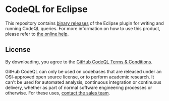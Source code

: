 # CodeQL for Eclipse
This repository contains [binary releases](https://github.com/Semmle/eclipse-codeql-binaries/releases) of the Eclipse plugin for writing and running CodeQL queries. For more information on how to use this product, please refer to [the online help](https://help.semmle.com/ql-for-eclipse/Content/WebHelp/home-page.html).

## License
By downloading, you agree to the [GitHub CodeQL Terms & Conditions](https://securitylab.github.com/tools/codeql/license).

GitHub CodeQL can only be used on codebases that are released under an OSI-approved open source license, or to perform academic research. It can't be used for automated analysis, continuous integration or continuous delivery, whether as part of normal software engineering processes or otherwise. For these uses, [contact the sales team](https://enterprise.github.com/contact).
